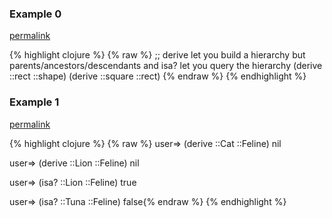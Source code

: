 ### Example 0
[permalink](#example-0)

{% highlight clojure %}
{% raw %}
;; derive let you build a hierarchy but parents/ancestors/descendants and isa? let you query the hierarchy
(derive ::rect ::shape)
(derive ::square ::rect)
{% endraw %}
{% endhighlight %}


### Example 1
[permalink](#example-1)

{% highlight clojure %}
{% raw %}
user=> (derive ::Cat ::Feline)
nil

user=> (derive ::Lion ::Feline)
nil

user=> (isa? ::Lion ::Feline)
true

user=> (isa? ::Tuna ::Feline)
false{% endraw %}
{% endhighlight %}


